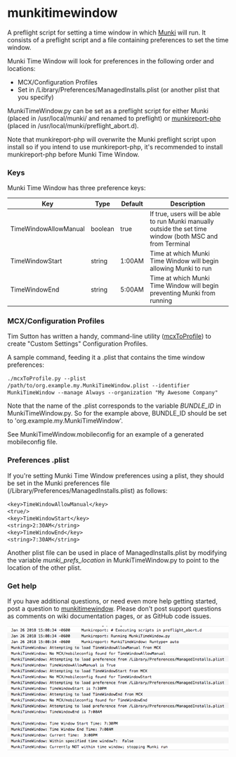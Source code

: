# munkitimewindow
A preflight script for setting a time window in which [Munki](https://github.com/munki/munki) will run. It consists of a preflight script and a file containing preferences to set the time window.  

Munki Time Window will look for preferences in the following order and locations:  
- MCX/Configuration Profiles  
- Set in /Library/Preferences/ManagedInstalls.plist (or another plist that you specify)   
	
MunkiTimeWindow.py can be set as a preflight script for either Munki (placed in /usr/local/munki/ and renamed to preflight) or [munkireport-php](https://github.com/munkireport/munkireport-php) (placed in /usr/local/munki/preflight_abort.d).

Note that munkireport-php will overwrite the Munki preflight script upon install so if you intend to use munkireport-php, it's recommended to install munkireport-php before Munki Time Window.

### Keys
Munki Time Window has three preference keys:

| Key | Type | Default | Description |
| --- | -------- | ------- | ----------- |
| TimeWindowAllowManual | boolean | true | If true, users will be able to run Munki manually outside the set time window (both MSC and from Terminal |
| TimeWindowStart | string | 1:00AM | Time at which Munki Time Window will begin allowing Munki to run |
| TimeWindowEnd | string | 5:00AM | Time at which Munki Time Window will begin preventing Munki from running |

### MCX/Configuration Profiles
Tim Sutton has written a handy, command-line utility ([mcxToProfile](https://github.com/timsutton/mcxToProfile)) to create "Custom Settings" Configuration Profiles.

A sample command, feeding it a .plist that contains the time window preferences:
```
./mcxToProfile.py --plist /path/to/org.example.my.MunkiTimeWindow.plist --identifier MunkiTimeWindow --manage Always --organization "My Awesome Company"
```
Note that the name of the .plist corresponds to the variable *BUNDLE_ID* in MunkiTimeWindow.py. So for the example above, BUNDLE_ID should be set to 'org.example.my.MunkiTimeWindow'.

See MunkiTimeWindow.mobileconfig for an example of a generated mobileconfig file.  

### Preferences .plist
If you're setting Munki Time Window preferences using a plist, they should be set in the Munki preferences file (/Library/Preferences/ManagedInstalls.plist) as follows:
```
<key>TimeWindowAllowManual</key>
<true/>
<key>TimeWindowStart</key>
<string>2:30AM</string>
<key>TimeWindowEnd</key>
<string>7:30AM</string>
```
  
Another plist file can be used in place of ManagedInstalls.plist by modifying the variable *munki_prefs_location* in MunkiTimeWindow.py to point to the location of the other plist.

### Get help
If you have additional questions, or need even more help getting started, post a question to [munkitimewindow](https://groups.google.com/group/munkitimewindow). Please don't post support questions as comments on wiki documentation pages, or as GitHub code issues.

![](https://github.com/DCoobs/munkitimewindow/blob/master/munkitimewindow.png)

